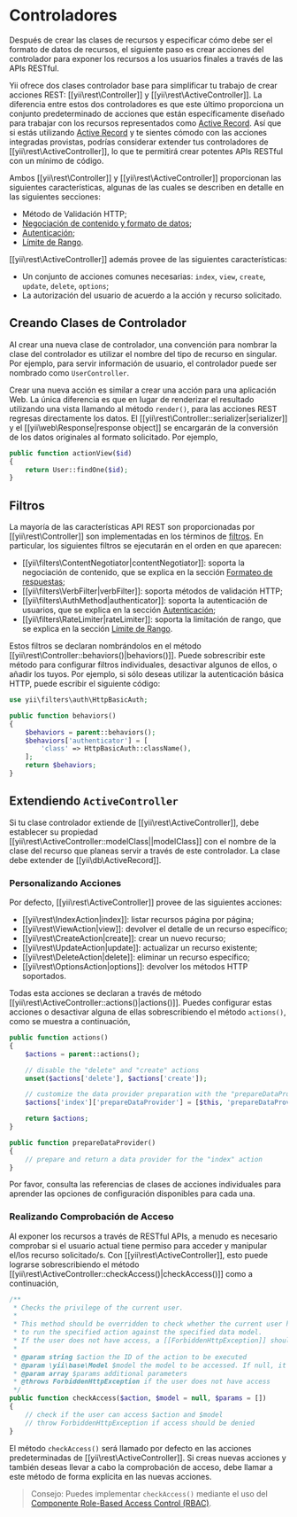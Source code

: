 Controladores
=============

Después de crear las clases de recursos y especificar cómo debe ser el formato de datos de recursos, el siguiente paso
es crear acciones del controlador para exponer los recursos a los usuarios finales a través de las APIs RESTful.

Yii ofrece dos clases controlador base para simplificar tu trabajo de crear acciones REST:
[[yii\rest\Controller]] y [[yii\rest\ActiveController]]. La diferencia entre estos dos controladores
es que este último proporciona un conjunto predeterminado de acciones que están específicamente diseñado para trabajar con
los recursos representados como [Active Record](db-active-record.md). Así que si estás utilizando [Active Record](db-active-record.md)
y te sientes cómodo con las acciones integradas provistas, podrías considerar extender tus controladores
de [[yii\rest\ActiveController]], lo que te permitirá crear potentes APIs RESTful con un mínimo de código.

Ambos [[yii\rest\Controller]] y [[yii\rest\ActiveController]] proporcionan las siguientes características,
algunas de las cuales se describen en detalle en las siguientes secciones:

* Método de Validación HTTP;
* [Negociación de contenido y formato de datos](rest-response-formatting.md);
* [Autenticación](rest-authentication.md);
* [Límite de Rango](rest-rate-limiting.md).

[[yii\rest\ActiveController]] además provee de las siguientes características:

* Un conjunto de acciones comunes necesarias: `index`, `view`, `create`, `update`, `delete`, `options`;
* La autorización del usuario de acuerdo a la acción y recurso solicitado.


## Creando Clases de Controlador <span id="creating-controller"></span>

Al crear una nueva clase de controlador, una convención para nombrar la clase del controlador es utilizar
el nombre del tipo de recurso en singular. Por ejemplo, para servir información de usuario,
el controlador puede ser nombrado como `UserController`.

Crear una nueva acción es similar a crear una acción para una aplicación Web. La única diferencia
es que en lugar de renderizar el resultado utilizando una vista llamando al método `render()`, para las acciones REST
regresas directamente los datos. El [[yii\rest\Controller::serializer|serializer]] y el
[[yii\web\Response|response object]] se encargarán de la conversión de los datos originales
al formato solicitado. Por ejemplo,

```php
public function actionView($id)
{
    return User::findOne($id);
}
```


## Filtros <span id="filters"></span>

La mayoría de las características API REST son proporcionadas por [[yii\rest\Controller]] son implementadas en los términos de [filtros](structure-filters.md).
En particular, los siguientes filtros se ejecutarán en el orden en que aparecen:

* [[yii\filters\ContentNegotiator|contentNegotiator]]: soporta la negociación de contenido, que se explica en
  la sección [Formateo de respuestas](rest-response-formatting.md);
* [[yii\filters\VerbFilter|verbFilter]]: soporta métodos de validación HTTP;
* [[yii\filters\AuthMethod|authenticator]]: soporta la autenticación de usuarios, que se explica en
  la sección [Autenticación](rest-authentication.md);
* [[yii\filters\RateLimiter|rateLimiter]]: soporta la limitación de rango, que se explica en
  la sección [Límite de Rango](rest-rate-limiting.md).

Estos filtros se declaran nombrándolos en el método [[yii\rest\Controller::behaviors()|behaviors()]].
Puede sobrescribir este método para configurar filtros individuales, desactivar algunos de ellos, o añadir los tuyos.
Por ejemplo, si sólo deseas utilizar la autenticación básica HTTP, puede escribir el siguiente código:

```php
use yii\filters\auth\HttpBasicAuth;

public function behaviors()
{
    $behaviors = parent::behaviors();
    $behaviors['authenticator'] = [
        'class' => HttpBasicAuth::className(),
    ];
    return $behaviors;
}
```


## Extendiendo `ActiveController` <span id="extending-active-controller"></span>

Si tu clase controlador extiende de [[yii\rest\ActiveController]], debe establecer
su propiedad [[yii\rest\ActiveController::modelClass||modelClass]] con el nombre de la clase del recurso
que planeas servir a través de este controlador. La clase debe extender de [[yii\db\ActiveRecord]].


### Personalizando Acciones <span id="customizing-actions"></span>

Por defecto, [[yii\rest\ActiveController]] provee de las siguientes acciones:

* [[yii\rest\IndexAction|index]]: listar recursos página por página;
* [[yii\rest\ViewAction|view]]: devolver el detalle de un recurso específico;
* [[yii\rest\CreateAction|create]]: crear un nuevo recurso;
* [[yii\rest\UpdateAction|update]]: actualizar un recurso existente;
* [[yii\rest\DeleteAction|delete]]: eliminar un recurso específico;
* [[yii\rest\OptionsAction|options]]: devolver los métodos HTTP soportados.

Todas esta acciones se declaran a través de método [[yii\rest\ActiveController::actions()|actions()]].
Puedes configurar estas acciones o desactivar alguna de ellas sobrescribiendo el método `actions()`, como se muestra a continuación,

```php
public function actions()
{
    $actions = parent::actions();

    // disable the "delete" and "create" actions
    unset($actions['delete'], $actions['create']);

    // customize the data provider preparation with the "prepareDataProvider()" method
    $actions['index']['prepareDataProvider'] = [$this, 'prepareDataProvider'];

    return $actions;
}

public function prepareDataProvider()
{
    // prepare and return a data provider for the "index" action
}
```

Por favor, consulta las referencias de clases de acciones individuales para aprender las opciones de configuración disponibles para cada una.


### Realizando Comprobación de Acceso <span id="performing-access-check"></span>

Al exponer los recursos a través de RESTful APIs, a menudo es necesario comprobar si el usuario actual tiene permiso
para acceder y manipular el/los recurso solicitado/s. Con [[yii\rest\ActiveController]], esto puede lograrse
sobrescribiendo el método [[yii\rest\ActiveController::checkAccess()|checkAccess()]] como a continuación, 

```php
/**
 * Checks the privilege of the current user.
 *
 * This method should be overridden to check whether the current user has the privilege
 * to run the specified action against the specified data model.
 * If the user does not have access, a [[ForbiddenHttpException]] should be thrown.
 *
 * @param string $action the ID of the action to be executed
 * @param \yii\base\Model $model the model to be accessed. If null, it means no specific model is being accessed.
 * @param array $params additional parameters
 * @throws ForbiddenHttpException if the user does not have access
 */
public function checkAccess($action, $model = null, $params = [])
{
    // check if the user can access $action and $model
    // throw ForbiddenHttpException if access should be denied
}
```

El método `checkAccess()` será llamado por defecto en las acciones predeterminadas de [[yii\rest\ActiveController]]. Si creas
nuevas acciones y también deseas llevar a cabo la comprobación de acceso, debe llamar a este método de forma explícita en las nuevas acciones.

> Consejo: Puedes implementar `checkAccess()` mediante el uso del [Componente Role-Based Access Control (RBAC)](security-authorization.md).

